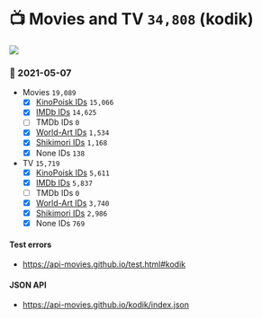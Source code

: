 # :tv: Movies and TV `34,808` (kodik)

<a href="https://API-Movies.github.io"><img src="https://API-Movies.github.io/banner.png?cache"></a>

### :date: 2021-05-07
- Movies `19,089`
  - [x] <a href="https://API-Movies.github.io/kodik/movie_kinopoisk_ids.json">KinoPoisk IDs</a> `15,066`
  - [x] <a href="https://API-Movies.github.io/kodik/movie_imdb_ids.json">IMDb IDs</a> `14,625`
  - [ ] TMDb IDs `0`
  - [x] <a href="https://API-Movies.github.io/kodik/movie_world_art_ids.json">World-Art IDs</a> `1,534`
  - [x] <a href="https://API-Movies.github.io/kodik/movie_shikimori_ids.json">Shikimori IDs</a> `1,168`
  - [x] None IDs `138`
- TV `15,719`
  - [x] <a href="https://API-Movies.github.io/kodik/tv_kinopoisk_ids.json">KinoPoisk IDs</a> `5,611`
  - [x] <a href="https://API-Movies.github.io/kodik/tv_imdb_ids.json">IMDb IDs</a> `5,837`
  - [ ] TMDb IDs `0`
  - [x] <a href="https://API-Movies.github.io/kodik/tv_world_art_ids.json">World-Art IDs</a> `3,740`
  - [x] <a href="https://API-Movies.github.io/kodik/tv_shikimori_ids.json">Shikimori IDs</a> `2,986`
  - [x] None IDs `769`
#### Test errors
- <a href='https://api-movies.github.io/test.html#kodik'>https://api-movies.github.io/test.html#kodik</a>
#### JSON API
- <a href='https://api-movies.github.io/kodik/index.json'>https://api-movies.github.io/kodik/index.json</a>
